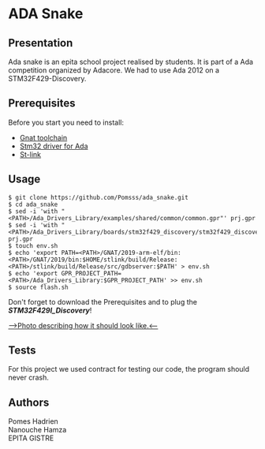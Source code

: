 # ADA Snake
## Presentation
Ada snake is an epita school project realised by students. It is part of a Ada competition organized by Adacore. We had to use Ada 2012 on a STM32F429-Discovery.

## Prerequisites
Before you start you need to install:
- [Gnat toolchain](https://www.adacore.com/download)
- [Stm32 driver for Ada](https://github.com/AdaCore/Ada_Drivers_Library)
- [St-link](https://github.com/texane/stlink)

## Usage
    $ git clone https://github.com/Pomsss/ada_snake.git
    $ cd ada_snake
    $ sed -i 'with "<PATH>/Ada_Drivers_Library/examples/shared/common/common.gpr"' prj.gpr
    $ sed -i 'with "<PATH>/Ada_Drivers_Library/boards/stm32f429_discovery/stm32f429_discovery_full.gpr"' prj.gpr
    $ touch env.sh
    $ echo 'export PATH=<PATH>/GNAT/2019-arm-elf/bin:<PATH>/GNAT/2019/bin:$HOME/stlink/build/Release:<PATH>/stlink/build/Release/src/gdbserver:$PATH' > env.sh
    $ echo 'export GPR_PROJECT_PATH=<PATH>/Ada_Drivers_Library:$GPR_PROJECT_PATH' >> env.sh
    $ source flash.sh
    
Don't forget to download the Prerequisites and to plug the __*STM32F429I_Discovery*__!


[-->Photo describing how it should look like.<--](https://i.imgur.com/X2yr1LU.jpg)

## Tests
For this project we used contract for testing our code, the program should never crash.

## Authors

Pomes Hadrien\
Nanouche Hamza\
EPITA GISTRE








